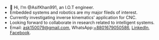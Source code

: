 - 👋 Hi, I’m @AsifKhan991, an I.O.T engineer.
- Embedded systems and robotics are my major fileds of interest.
- Currently investigating inverse kinematics' application for CNC.
- Looking forward to collaborate in research related to intelligent systems.
- Email: ask150079@gmail.com, WhatsApp:[+8801679050586](), [LinkedIn](https://www.linkedin.com/in/md-asifuzzaman-khan-6117a2147/), [Facebook](https://www.facebook.com/RANSOMWARE101/).

<!---
AsifKhan991/AsifKhan991 is a ✨ special ✨ repository because its `README.md` (this file) appears on your GitHub profile.
You can click the Preview link to take a look at your changes.
--->
